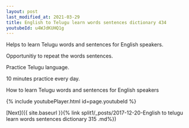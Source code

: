```yaml
---
layout: post
last_modified_at: 2021-03-29
title: English to Telugu learn words sentences dictionary 434 
youtubeId: u4WJdKUHQ1g
---
```

 
 
Helps to learn Telugu words and sentences for English speakers.

Opportunitiy to repeat the words sentences. 

Practice Telugu language. 
 
10 minutes practice every day. 
 
How to learn Telugu words and sentences for English speakers 
 
{% include youtubePlayer.html id=page.youtubeId %}
 
 
[Next]({{ site.baseurl }}{% link  split1/_posts/2017-12-20-English to telugu learn words sentences dictionary 315 .md%})
 
